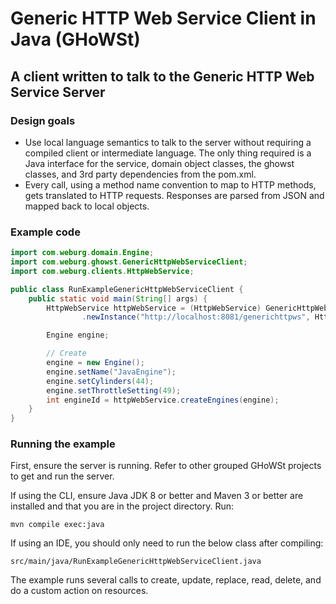# Generic HTTP Web Service Client in Java (GHoWSt)

## A client written to talk to the Generic HTTP Web Service Server

### Design goals

- Use local language semantics to talk to the server without requiring a 
  compiled client or intermediate language. The only thing required is a Java
  interface for the service, domain object classes, the ghowst classes, and 3rd
  party dependencies from the pom.xml.
- Every call, using a method name convention to map to HTTP methods, gets
  translated to HTTP requests. Responses are parsed from JSON and mapped back to
  local objects.

### Example code

```java
import com.weburg.domain.Engine;
import com.weburg.ghowst.GenericHttpWebServiceClient;
import com.weburg.clients.HttpWebService;

public class RunExampleGenericHttpWebServiceClient {
    public static void main(String[] args) {
        HttpWebService httpWebService = (HttpWebService) GenericHttpWebServiceClient
                .newInstance("http://localhost:8081/generichttpws", HttpWebService.class);

        Engine engine;

        // Create
        engine = new Engine();
        engine.setName("JavaEngine");
        engine.setCylinders(44);
        engine.setThrottleSetting(49);
        int engineId = httpWebService.createEngines(engine);
    }
}
```

### Running the example

First, ensure the server is running. Refer to other grouped GHoWSt projects to
get and run the server.

If using the CLI, ensure Java JDK 8 or better and Maven 3 or better are
installed and that you are in the project directory. Run:

`mvn compile exec:java`

If using an IDE, you should only need to run the below class after compiling:

`src/main/java/RunExampleGenericHttpWebServiceClient.java`

The example runs several calls to create, update, replace, read, delete, and do
a custom action on resources.
